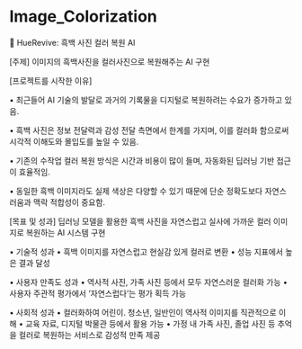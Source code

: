 # Image_Colorization
🎨 HueRevive: 흑백 사진 컬러 복원 AI

[주제]
이미지의 흑백사진을 컬러사진으로 복원해주는 AI 구현

[프로젝트를 시작한 이유]

• 최근들어 AI 기술의 발달로 과거의 기록물을 디지털로 복원하려는 수요가 증가하고 있음.

• 흑백 사진은 정보 전달력과 감성 전달 측면에서 한계를 가지며, 이를 컬러화 함으로써 시각적 이해도와 몰입도를 높일 수 있음.

• 기존의 수작업 컬러 복원 방식은 시간과 비용이 많이 들며, 자동화된 딥러닝 기반 접근이 효율적임.

• 동일한 흑백 이미지라도 실제 색상은 다양할 수 있기 때문에 단순 정확도보다 자연스러움과 맥락 적합성이 중요함.

[목표 및 성과]
딥러닝 모델을 활용한 흑백 사진을 자연스럽고 실사에 가까운 컬러 이미지로 복원하는 AI 시스템 구현

• 기술적 성과
  • 흑백 이미지를 자연스럽고 현실감 있게 컬러로 변환
  • 성능 지표에서 높은 결과 달성

• 사용자 만족도 성과
  • 역사적 사진, 가족 사진 등에서 모두 자연스러운 컬러화 가능
  • 사용자 주관적 평가에서 ‘자연스럽다’는 평가 획득 가능

• 사회적 성과
  • 컬러화하여 어린이. 청소년, 일반인이 역사적 이미지를 직관적으로 이해
  • 교육 자료, 디지털 박물관 등에서 활용 가능
  • 가정 내 가족 사진, 졸업 사진 등 추억을 컬러로 복원하는 서비스로 감성적 만족 제공

